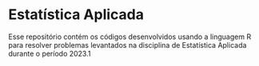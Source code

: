 # Estatística Aplicada

Esse repositório contém os códigos desenvolvidos usando a linguagem R para resolver problemas levantados na disciplina de Estatística Aplicada durante o período 2023.1